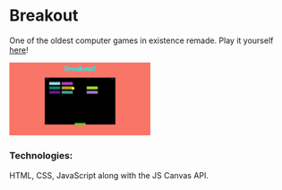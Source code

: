 # Breakout
One of the oldest computer games in existence remade. Play it yourself [here](https://jshams.github.io/breakout)!

<img src="demo-img.png" style="width: 50%;"/>

### Technologies:
HTML, CSS, JavaScript along with the JS Canvas API.